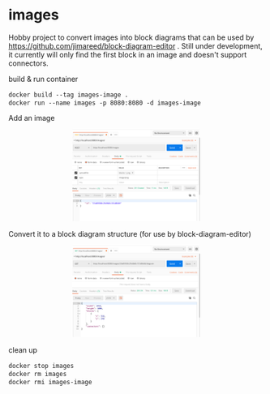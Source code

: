 # images
Hobby project to convert images into block diagrams that can be used by https://github.com/jimareed/block-diagram-editor .  Still under development, it currently will only find the first block in an image and doesn't support connectors.


build & run container
```
docker build --tag images-image .
docker run --name images -p 8080:8080 -d images-image
```

Add an image
<p  align="center">
    <img src="./images/doc/postman-post-request.png" alt="Postman Request" width="50%" height="50%"/>
</p>

Convert it to a block diagram structure (for use by block-diagram-editor)
<p  align="center">
    <img src="./images/doc/postman-get-request.png" alt="Postman Request" width="50%" height="50%"/>
</p>



clean up
```
docker stop images
docker rm images
docker rmi images-image
```